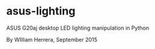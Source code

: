 # asus-lighting
ASUS G20aj desktop LED lighting manipulation in Python

By WIlliam Herrera, September 2015


